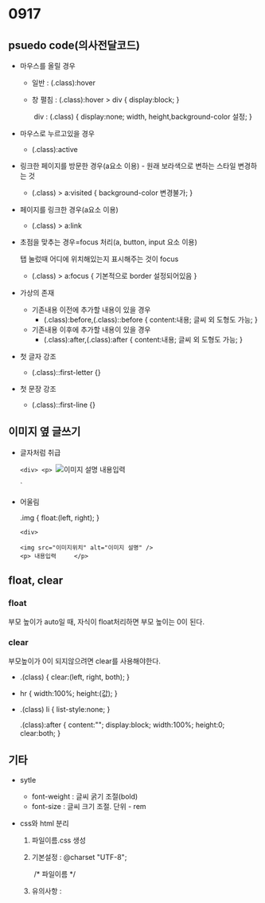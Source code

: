 # 0917

## psuedo code(의사전달코드)

- 마우스를 올릴 경우

  - 일반 : (.class):hover

  - 창 펼침 : (.class):hover > div { display:block; }

    ​       div : (.class) { display:none; width, height,background-color 설정; }

- 마우스로 누르고있을 경우

  - (.class):active

- 링크한 페이지를 방문한 경우(a요소 이용) - 원래 보라색으로 변하는 스타일 변경하는 것

  - (.class) > a:visited { background-color 변경불가; }

- 페이지를 링크한 경우(a요소 이용)

  - (.class) > a:link

- 초점을 맞추는 경우=focus 처리(a, button, input 요소 이용)

  탭 눌렀때 어디에 위치해있는지 표시해주는 것이 focus

  - (.class) > a:focus { 기본적으로 border 설정되어있음 }

- 가상의 존재

  - 기존내용 이전에 추가할 내용이 있을 경우
    - (.class):before,(.class)::before { content:내용; 글씨 외 도형도 가능; } 
  - 기존내용 이후에 추가할 내용이 있을 경우
    - (.class):after,(.class):after { content:내용; 글씨 외 도형도 가능; }

- 첫 글자 강조

  - (.class)::first-letter {}

- 첫 문장 강조

  - (.class)::first-line {}

  

## 이미지 옆 글쓰기

- 글자처럼 취급

	`<div>
		<p>
			`<img src="이미지위치" alt="이미지 설명" />
			 내용입력    
		</p>
	`</div>



- 어울림

  .img { float:(left, right); }

	`<div>
		`<div class="img">
			`<img src="이미지위치" alt="이미지 설명" />
		`</div><!-- img -->
		`<p>
			내용입력    
		 </p>
	`</div>



## float, clear

### float

부모 높이가 auto일 때, 자식이 float처리하면 부모 높이는 0이 된다.



### clear

부모높이가 0이 되지않으려면 clear를 사용해야한다.

- .(class) { clear:(left, right, both); }

-  hr { width:100%; height:(값); }

- .(class) li { list-style:none; }

  .(class):after { content:""; display:block; width:100%; height:0; clear:both; }





## 기타

- sytle
  - font-weight : 글씨 굵기 조절(bold)
  - font-size : 글씨 크기 조절. 단위 - rem

- css와 html 분리

  1. 파일이름.css 생성

  2. 기본설정 : @charset "UTF-8";

     ​                   /* 파일이름 */

  3. 유의사항 : <style>태그 사용하지않음

- 구형 브라우저 지원을 위한 js 삽입

  1. https://modernizr.com/ 에서 js 다운로드

  2. 설정 <html class="no-js">

     단축키 cc:ie

      <!--[if IE]><script src="js파일위치"><![endif]-->

  ​			       

